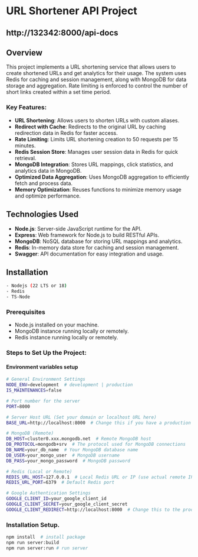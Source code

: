 # URL Shortener API Project

## http://132342:8000/api-docs


## Overview

This project implements a URL shortening service that allows users to create shortened URLs and get analytics for their usage. The system uses Redis for caching and session management, along with MongoDB for data storage and aggregation. Rate limiting is enforced to control the number of short links created within a set time period.

### Key Features:
- **URL Shortening**: Allows users to shorten URLs with custom aliases.
- **Redirect with Cache**: Redirects to the original URL by caching redirection data in Redis for faster access.
- **Rate Limiting**: Limits URL shortening creation to 50 requests per 15 minutes.
- **Redis Session Store**: Manages user session data in Redis for quick retrieval.
- **MongoDB Integration**: Stores URL mappings, click statistics, and analytics data in MongoDB.
- **Optimized Data Aggregation**: Uses MongoDB aggregation to efficiently fetch and process data.
- **Memory Optimization**: Reuses functions to minimize memory usage and optimize performance.

## Technologies Used

- **Node.js**: Server-side JavaScript runtime for the API.
- **Express**: Web framework for Node.js to build RESTful APIs.
- **MongoDB**: NoSQL database for storing URL mappings and analytics.
- **Redis**: In-memory data store for caching and session management.
- **Swagger**: API documentation for easy integration and usage.

## Installation

```sh
- Nodejs (22 LTS or 18)
- Redis
- TS-Node
```


### Prerequisites
- Node.js installed on your machine.
- MongoDB instance running locally or remotely.
- Redis instance running locally or remotely.

### Steps to Set Up the Project:

#### Environment variables setup

```sh
# General Environment Settings
NODE_ENV=development  # development | production
IS_MAINTENANCES=false

# Port number for the server
PORT=8000

# Server Host URL (Set your domain or localhost URL here)
BASE_URL=http://localhost:8000  # Change this if you have a production URL

# MongoDB (Remote)
DB_HOST=cluster0.xxx.mongodb.net  # Remote MongoDB host
DB_PROTOCOL=mongodb+srv  # The protocol used for MongoDB connections
DB_NAME=your_db_name  # Your MongoDB database name
DB_USER=your_mongo_user  # MongoDB username
DB_PASS=your_mongo_password  # MongoDB password

# Redis (Local or Remote)
REDIS_URL_HOST=127.0.0.1  # Local Redis URL or IP (use actual remote IP if Redis is remote)
REDIS_URL_PORT=6379  # Default Redis port

# Google Authentication Settings
GOOGLE_CLIENT_ID=your_google_client_id
GOOGLE_CLIENT_SECRET=your_google_client_secret
GOOGLE_CLIENT_REDIRECT=http://localhost:8000  # Change this to the production URL if needed


```

### Installation Setup.

```sh
npm install  # install package
npm run server:build 
npm run server:run # run server
```